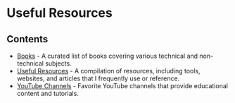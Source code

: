 # Useful Resources

## Contents

- [Books](./books.md) - A curated list of books covering various technical and non-technical subjects.
- [Useful Resources](./useful_resources.md) - A compilation of resources, including tools, websites, and articles that I frequently use or reference.
- [YouTube Channels](./youtube_channels.md) - Favorite YouTube channels that provide educational content and tutorials.

